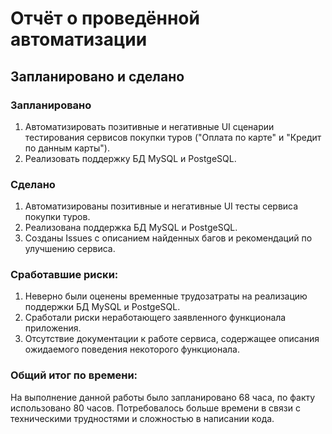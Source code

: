 # Отчёт о проведённой автоматизации

## Запланировано и сделано

### Запланировано

1. Автоматизировать позитивные и негативные UI сценарии тестирования сервисов покупки туров ("Оплата по карте" и "Кредит по данным карты").
2. Реализовать поддержку БД MySQL и PostgeSQL.

### Сделано
1. Автоматизированы позитивные и негативные UI тесты сервиса покупки туров.
2. Реализована поддержка БД MySQL и PostgeSQL.
3. Созданы Issues с описанием найденных багов и рекомендаций по улучшению сервиса.
 
### Сработавшие риски:
1. Неверно были оценены временные трудозатраты на реализацию поддержки БД MySQL и PostgeSQL.
2. Сработали риски неработающего заявленного функционала приложения.
3. Отсутствие документации к работе сервиса, содержащее описания ожидаемого поведения некоторого функционала.
 
### Общий итог по времени:
На выполнение данной работы было запланировано 68 часа, по факту использовано 80 часов.
Потребовалось больше времени в связи с техническими трудностями и сложностью в написании кода.
